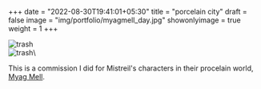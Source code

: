 +++
date = "2022-08-30T19:41:01+05:30"
title = "porcelain city"
draft = false
image = "img/portfolio/myagmell_day.jpg"
showonlyimage = true
weight = 1
+++

![trash](/img/portfolio/myagmell_day.jpg)\
![trash](/img/portfolio/myagmell_night.jpg)\


This is a commission I did for Mistreil's characters in their procelain world, [Myag Mell](https://www.mistreil.com/characters/myag_mell.html).
